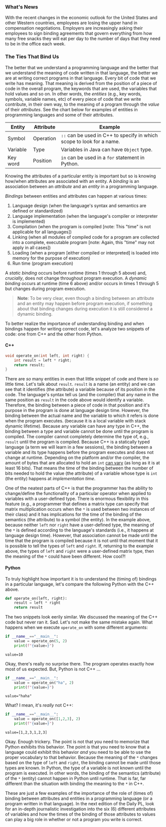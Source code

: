 ### What's News

With the recent changes in the economic outlook for the United States and other Western countries, employees are losing the upper hand in compensation negotiations. Employers are increasingly asking their employees to sign binding agreements that govern everything from how many free snacks they will eat per day to the number of days that they need to be in the office each week.

### The Ties That Bind Us

The better that we understand a programming language and the better that we understand the meaning of code written in that language, the better we are at writing correct programs in that language. Every bit of code that we write has meaning. That meaning is derived from the position of a piece of code in the overall program, the keywords that are used, the variables that hold values and so on. In other words, the _entities_ (e.g., key words, symbols, variable names, etc) of every piece of code that we write contribute, in their own way, to the meaning of a program through the _value_ of their _attributes_. See the chart below for examples of entities in programming languages and some of their attributes.

| Entity | Attribute | Example |
| -- | -- | -- |
| Symbol | Operation | `::` can be used in C++ to specify in which scope to look for a name. |
| Variable | Type | Variables in Java can have `Object` type. |
| Key word | Position | `in` can be used in a `for` statement in Python. |

Knowing the attributes of a particular entity is important but so is knowing how/when attributes are associated with an entity. A _binding_ is an association between an _attribute_ and an _entity_ in a programming language.

_Bindings_ between entities and attributes can happen at various times:

1.  Language design (when the language's syntax and semantics are defined or standardized)
2.  Language implementation (when the language's compiler or interpreter is implemented)
3.  Compilation (when the program is compiled [note: This "time" is not applicable for all languages])
4.  Linking (when all modules of compiled code for a program are collected into a complete, executable program [note: Again, this "time" may not apply in all cases])
5.  Loading (when a program [either compiled or interpreted] is loaded into memory for the purpose of execution)
6.  Run time (program execution)

A _static binding_ occurs before runtime (times 1 through 5 above) and, _crucially_, does not change throughout program execution. A _dynamic binding_ occurs at runtime (time 6 above) and/or occurs in times 1 through 5 but changes during program execution.

> **Note**: To be very clear, even though a binding between an attribute and an entity may happen before program execution, if something about that binding changes during execution it is still considered a dynamic binding.

To better realize the importance of understanding binding and when bindings happen for writing correct code, let's analyze two snippets of code: one from C++ and the other from Python. 

#### C++

```C++
void operate_on(int left, int right) {  
    int result = left * right;  
    return result;
}
```

There are _so_ many entities in even that little snippet of code and there is _so_ little time. Let's talk about `result`. `result` is a name (an entity) and we can see that it identifies (the attribute) a variable because of its position in the code. The language's syntax tell us (and the compiler) that any name in the same position as `result` in the code above would identify a variable. Therefore, the binding between a piece of code in that position and it's purpose in the program is done at language design time. However, the binding between the actual name and the variable to which it refers is done when the program executes. (because it is a local variable with stack dynamic lifetime). Because any variable can have any type in C++, the binding between a type and variable cannot be done until the program is compiled. The compiler cannot completely determine the type of, e.g., `result` until the program is compiled. Because C++ is a statically typed language (a term we will learn in a few sessions), the binding between a variable and its type happens before the program executes and does not change at runtime. Depending on the platform and/or the compiler, the amount of bytes that are allocated to hold an `int` [can vary](https://eel.is/c++draft/basic.fundamental#:width_of_integral_type) (as long as it is at least 16 bits). That means the time of the binding between the number of bits needed to hold the value (the attribute) of a variable whose type is `int` (the entity) happens at _implementation time_.

One of the neatest parts of C++ is that the programmer has the ability to change/define the functionality of a particular operator when applied to variables with a user-defined type. There is enormous flexibility in this feature (e.g., a programmer that defines a matrix type can specify that matrix multiplication occurs when the `*` is used between two instances of their class) and it has implications for the time of the binding of the semantics (the attribute) to a symbol (the entity). In the example above, because neither `left` nor `right`  have a user-defined type, the meaning of the `*` is defined according to the language's standards (i.e., it happens at language design time). However, that association cannot be made until the time that the program is compiled because it is not until that moment that it is possible to tell the types of `left` and `right`. If, returning to the example above, the types of `left` and `right` were a user-defined matrix type, then the meaning of the `*` could have been different. How cool?!

#### Python

To truly highlight how important it is to understand the (timing of) bindings in a particular language, let's compare the following Python with the C++ above.

```Python
def operate_on(left, right):  
    result = left * right
    return result
```

The two snippets look eerily similar. We discussed the meaning of the C++ code but never ran it. Sad. Let's not make the same mistake again. What happens when we execute `operate_on` with some different arguments:

```Python
if __name__=="__main__":
    value = operate_on(5, 2)
    print(f"{value=}")
``` 

```
value=10
```

Okay, there's really no surprise there. The program operates exactly how most of us expected. But, Python is not C++ ...

```Python
if __name__=="__main__":
    value = operate_on("ha", 2)
    print(f"{value=}")
``` 

```
value="haha"
```

What? I mean, it's _really_ not C++:

```Python
if __name__=="__main__":
    value = operate_on([1,2,3], 2)
    print(f"{value=}")
``` 

```
value=[1,2,3,1,2,3]
```

Okay. Enough trickery. The point is not that you need to memorize that Python exhibits this behavior. The point _is_ that you need to know that a language could exhibit this behavior _and_ you need to be able to use the proper vocabulary to that behavior. Because the meaning of the `*` changes based on the type of `left` and `right`, the binding cannot be made until those types are known. In Python, the type of a variable is not known until the program is executed. In other words, the binding of the semantics (attribute) of the `*` (entity) cannot happen in Python until runtime. That is far, far different than the situation with binding the meaning to the `*` in C++.

These are just a few examples of the importance of the role of (times of) binding between attributes and entities in a programming language (or a program written in that language). In the next edition of the Daily PL, look for an in-depth journalistic investigation into the six (6) different attributes of variables and how the times of the binding of those attributes to values can play a big role in whether or not a program you write is correct.